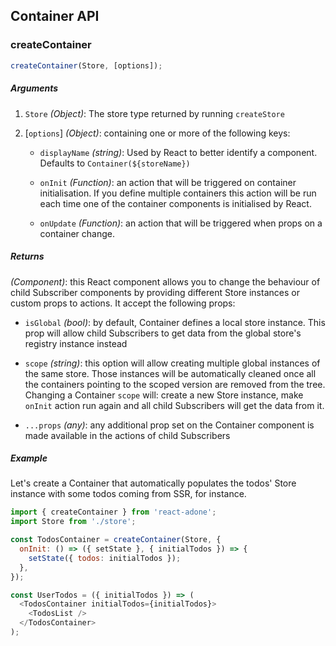 ## Container API

### createContainer

```js
createContainer(Store, [options]);
```

##### Arguments

1. `Store` _(Object)_: The store type returned by running `createStore`

2. [`options`] _(Object)_: containing one or more of the following keys:

   - `displayName` _(string)_: Used by React to better identify a component. Defaults to `Container(${storeName})`

   - `onInit` _(Function)_: an action that will be triggered on container initialisation. If you define multiple containers this action will be run each time one of the container components is initialised by React.

   - `onUpdate` _(Function)_: an action that will be triggered when props on a container change.

##### Returns

_(Component)_: this React component allows you to change the behaviour of child Subscriber components by providing different Store instances or custom props to actions. It accept the following props:

- `isGlobal` _(bool)_: by default, Container defines a local store instance. This prop will allow child Subscribers to get data from the global store's registry instance instead

- `scope` _(string)_: this option will allow creating multiple global instances of the same store. Those instances will be automatically cleaned once all the containers pointing to the scoped version are removed from the tree. Changing a Container `scope` will: create a new Store instance, make `onInit` action run again and all child Subscribers will get the data from it.

- `...props` _(any)_: any additional prop set on the Container component is made available in the actions of child Subscribers

##### Example

Let's create a Container that automatically populates the todos' Store instance with some todos coming from SSR, for instance.

```js
import { createContainer } from 'react-adone';
import Store from './store';

const TodosContainer = createContainer(Store, {
  onInit: () => ({ setState }, { initialTodos }) => {
    setState({ todos: initialTodos });
  },
});

const UserTodos = ({ initialTodos }) => (
  <TodosContainer initialTodos={initialTodos}>
    <TodosList />
  </TodosContainer>
);
```
